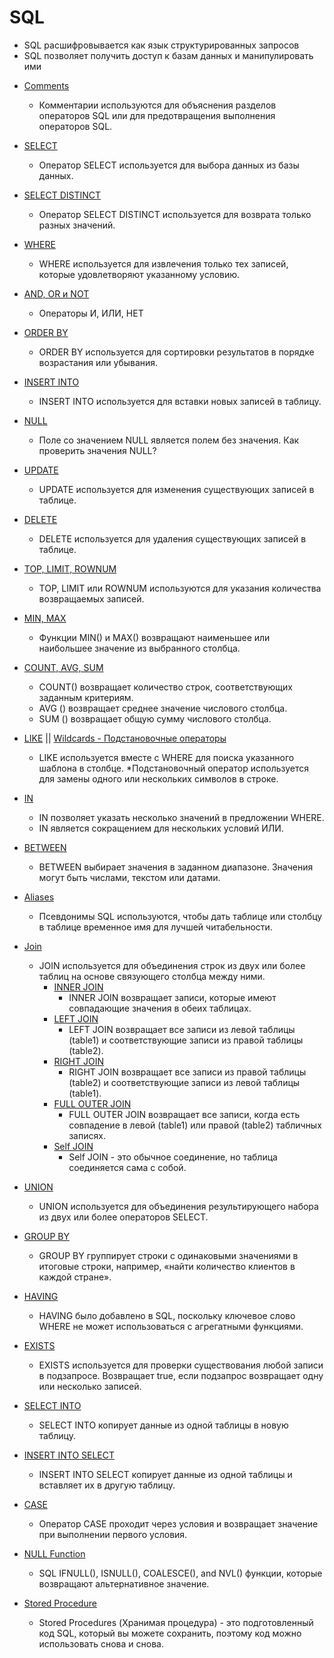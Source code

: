 # SQL
 - SQL расшифровывается как язык структурированных запросов
 - SQL позволяет получить доступ к базам данных и манипулировать ими


* [Comments](/SQL_Comments.md)
	* Комментарии используются для объяснения разделов операторов SQL или для предотвращения выполнения операторов SQL.

* [SELECT](/SQL_SELECT.md)
	* Оператор SELECT используется для выбора данных из базы данных.

* [SELECT DISTINCT](/SQL_SELECT_DISTINCT.md)
	* Оператор SELECT DISTINCT используется для возврата только разных значений.

* [WHERE](/SQL_WHERE.md)
	* WHERE используется для извлечения только тех записей, которые удовлетворяют указанному условию.

* [AND, OR и NOT](/SQL_AND_OR_NOT.md)
	* Операторы И, ИЛИ, НЕТ

* [ORDER BY](/SQL_ORDER_BY.md)
	* ORDER BY используется для сортировки результатов в порядке возрастания или убывания.

* [INSERT INTO](/SQL_INSERT_INTO.md)
	* INSERT INTO используется для вставки новых записей в таблицу.

* [NULL](/SQL_NULL.md)
	* Поле со значением NULL является полем без значения. Как проверить значения NULL?

* [UPDATE](/SQL_UPDATE.md)
	* UPDATE используется для изменения существующих записей в таблице.

* [DELETE](/SQL_DELETE.md)
	* DELETE используется для удаления существующих записей в таблице.

* [TOP, LIMIT, ROWNUM](/SQL_TOP_LIMIT_ROWNUM.md)
	* TOP, LIMIT или ROWNUM используются для указания количества возвращаемых записей.

* [MIN, MAX](/SQL_MIN_MAX.md)
	* Функции MIN() и MAX() возвращают наименьшее или наибольшее значение из выбранного столбца.

* [COUNT, AVG, SUM](/SQL_COUNT_AVG_SUM.md)
	* COUNT() возвращает количество строк, соответствующих заданным критериям.
	* AVG () возвращает среднее значение числового столбца.
	* SUM () возвращает общую сумму числового столбца.

* [LIKE](/SQL_LIKE.md) || [Wildcards - Подстановочные операторы](/SQL_Wildcard.md)
	* LIKE используется вместе с WHERE для поиска указанного шаблона в столбце.
	*Подстановочный оператор используется для замены одного или нескольких символов в строке.

* [IN](/SQL_IN.md)
	* IN позволяет указать несколько значений в предложении WHERE.
	* IN является сокращением для нескольких условий ИЛИ.

* [BETWEEN](/SQL_BETWEEN.md)
	* BETWEEN выбирает значения в заданном диапазоне. Значения могут быть числами, текстом или датами.

* [Aliases](/SQL_Aliases.md)
	* Псевдонимы SQL используются, чтобы дать таблице или столбцу в таблице временное имя для лучшей читабельности.

* [Join](/SQL_Join.md)
	* JOIN используется для объединения строк из двух или более таблиц на основе связующего столбца между ними.
		* [INNER JOIN](/SQL_INNER_JOIN.md)
			* INNER JOIN возвращает записи, которые имеют совпадающие значения в обеих таблицах.
		* [LEFT JOIN](/SQL_LEFT_JOIN.md)
			* LEFT JOIN возвращает все записи из левой таблицы (table1) и соответствующие записи из правой таблицы (table2).
		* [RIGHT JOIN](/SQL_RIGHT_JOIN.md)
			* RIGHT JOIN возвращает все записи из правой таблицы (table2) и соответствующие записи из левой таблицы (table1).
		* [FULL OUTER JOIN](/SQL_FULL_JOIN.md)
			* FULL OUTER JOIN возвращает все записи, когда есть совпадение в левой (table1) или правой (table2) табличных записях.
		* [Self JOIN](/SQL_Self_JOIN.md)
			* Self JOIN - это обычное соединение, но таблица соединяется сама с собой.
* [UNION](/SQL_UNION.md)
	* UNION используется для объединения результирующего набора из двух или более операторов SELECT.

* [GROUP BY](/SQL_GROUP_BY.md)
	* GROUP BY группирует строки с одинаковыми значениями в итоговые строки, например, «найти количество клиентов в каждой стране».

* [HAVING](/SQL_HAVING.md)
	* HAVING было добавлено в SQL, поскольку ключевое слово WHERE не может использоваться с агрегатными функциями.

* [EXISTS](/SQL_EXISTS.md)
	* EXISTS используется для проверки существования любой записи в подзапросе. Возвращает true, если подзапрос возвращает одну или несколько записей.

* [SELECT INTO](/SQL_SELECT_INTO.md)
	* SELECT INTO копирует данные из одной таблицы в новую таблицу.

* [INSERT INTO SELECT](/SQL_INSERT_INTO_SELECT.md)
	* INSERT INTO SELECT копирует данные из одной таблицы и вставляет их в другую таблицу.

* [CASE](/SQL_CASE.md)
	* Оператор CASE проходит через условия и возвращает значение при выполнении первого условия.

* [NULL Function](/SQL_NULL_Function.md)
	* SQL IFNULL(), ISNULL(), COALESCE(), and NVL() функции, которые возвращают альтернативное значение.

* [Stored Procedure](/SQL_NULL_Function.md)
	* Stored Procedures (Хранимая процедура) - это подготовленный код SQL, который вы можете сохранить, поэтому код можно использовать снова и снова.


























